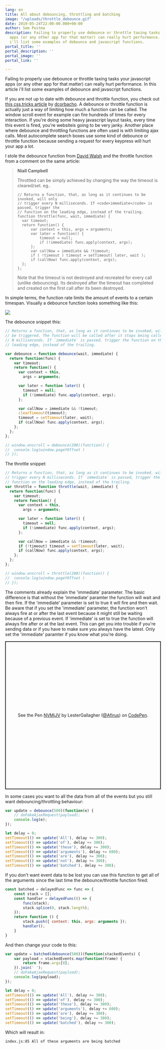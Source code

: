 ```yaml
---
lang: en
title: All about debouncing, throttling and batching
image: "/uploads/throttle_debounce.gif"
date: 2019-05-24T22:00:00.000+00:00
author: Sem Postma
description: Failing to properly use debounce or throttle taxing tasks your javascript
  apps (or any other app for that matter) can really hurt performance. In this article
  i'll list some examples of debounce and javascript functions.
portal_title: ''
portal_description: ''
portal_image: ''
portal_link: ''

---
```

Failing to properly use debounce or throttle taxing tasks your javascript apps (or any other app for that matter) can really hurt performance. In this article i'll list some examples of debounce and javascript functions.

If you are not up to date with debounce and throttle function, you check out[ this css.tricks article](https://css-tricks.com/debouncing-throttling-explained-examples/) by [dcorbacho](https://css-tricks.com/author/dcorbacho/ "https://css-tricks.com/author/dcorbacho/"). A debounce or throttle function is actually just a way of limiting how much a function can be called. The window scroll event for example can fire hundreds of times for every interaction. If you're doing some heavy javascript layout tasks, every time this event is fired, you're websiteis going to be very janky. Another place where debounce and throttling functions are often used is with limiting ajax calls. Most autocomplete search boxes use some kind of debounce or throttle function because sending a request for every keypress will hurt your app a lot.

I stole the debounce  function from [David Walsh](https://davidwalsh.name/) and the throttle function from a comment on the same article:

> **Niall Campbell**
>
> Throttled can be simply achieved by changing the way the timeout is cleared/set. eg..
>
>     // Returns a function, that, as long as it continues to be invoked, will only
>     // trigger every N milliseconds. If <code>immediate</code> is passed, trigger the 
>     // function on the leading edge, instead of the trailing.
>     function throttle(func, wait, immediate) {
>     	var timeout;
>     	return function() {
>     		var context = this, args = arguments;
>     		var later = function() {
>     			timeout = null;
>     			if (!immediate) func.apply(context, args);
>     		};
>     		var callNow = immediate && !timeout;
>     		if ( !timeout ) timeout = setTimeout( later, wait );
>     		if (callNow) func.apply(context, args);
>     	};
>     };
>
> Note that the timeout is not destroyed and recreated for every call (unlike debouncing). Its destroyed after the timeout has completed and created on the first call after its been destroyed.

In simple terms, the function rate limits the amount of events to a certain timespan. Visually a debounce function looks something like this:

![](/uploads/debounce.gif)

The debounce snippet this:

```javascript
// Returns a function, that, as long as it continues to be invoked, will not
// be triggered. The function will be called after it stops being called for
// N milliseconds. If `immediate` is passed, trigger the function on the
// leading edge, instead of the trailing.

var debounce = function debounce(wait, immediate) {
  return function(func) {
    var timeout;
    return function() {
      var context = this,
        args = arguments;

      var later = function later() {
        timeout = null;
        if (!immediate) func.apply(context, args);
      };

      var callNow = immediate && !timeout;
      clearTimeout(timeout);
      timeout = setTimeout(later, wait);
      if (callNow) func.apply(context, args);
    };
  };
};

// window.onscroll = debounce(200)(function() { 
// 	console.log(window.pageYOffset ) 
// });

```

The throttle snippet: 

```javascript
// Returns a function, that, as long as it continues to be invoked, will only
// trigger every N milliseconds. If `immediate` is passed, trigger the
// function on the leading edge, instead of the trailing.
var throttle = function throttle(wait, immediate) {
  return function(func) {
    var timeout;
    return function() {
      var context = this,
        args = arguments;

      var later = function later() {
        timeout = null;
        if (!immediate) func.apply(context, args);
      };

      var callNow = immediate && !timeout;
      if (!timeout) timeout = setTimeout(later, wait);
      if (callNow) func.apply(context, args);
    };
  };
};

// window.onscroll = throttle(200)(function() { 
// 	console.log(window.pageYOffset ) 
// });

```

The comments already explain the 'immediate' parameter. The basic difference is that without the 'immediate' paramter the function will wait and then fire. If the 'immediate' parameter is set to true it will fire and then wait. Be aware that if you set the 'immediate' parameter, the function won't always fire at or after the last event because it might still be waiting because of a previous event. If 'immediate' is set to true the function will always fire after or at the last event. This can get you into trouble if you're sending data or if you have to make sure you always have the latest. Only set the 'immediate' paramter if you know what you're doing.

<p class="codepen" data-height="478" data-theme-id="35834" data-default-tab="js,result" data-user="Afirus" data-slug-hash="NVMjJV" style="height: 478px; box-sizing: border-box; display: flex; align-items: center; justify-content: center; border: 2px solid; margin: 1em 0; padding: 1em;" data-pen-title="NVMjJV">
  <span>See the Pen <a href="https://codepen.io/Afirus/pen/NVMjJV/">
  NVMjJV</a> by LesterGallagher (<a href="https://codepen.io/Afirus">@Afirus</a>)
  on <a href="https://codepen.io">CodePen</a>.</span>
</p>
<script async src="https://static.codepen.io/assets/embed/ei.js"></script>

In some cases you want to all the data from all of the events but you still want debouncing/throttling behaviour:

```javascript
var update = debounce(500)(function(e) {
    // doFakeAjaxRequest(payload);
	console.log(e);
});

let delay = 0;
setTimeout(() => update('All'), delay += 300);
setTimeout(() => update('of'), delay += 300);
setTimeout(() => update('these'), delay += 300);
setTimeout(() => update('arguments'), delay += 600);
setTimeout(() => update('are'), delay += 300);
setTimeout(() => update('not'), delay += 300);
setTimeout(() => update('batched'), delay += 300);
```

If you don't want event data to be lost you can use this function to get all of the arguments since the last time the debounce/throttle function fired:

```javascript
const batched = delayedFunc => func => {
    const stack = [];
    const handler = delayedFunc(() => {
        func(stack);
        stack.splice(0, stack.length);
    });
    return function () {
        stack.push({ context: this, args: arguments });
        handler();
    }
}
```

And then change your code to this:

```javascript
var update = batched(debounce(500))(function(stackedEvents) {
	var payload = stackedEvents.map(function(frame) {
		return frame.args[0];
	}).join(' ');
    // doFakeAjaxRequest(payload);
    console.log(payload);
});

let delay = 0;
setTimeout(() => update('All'), delay += 300);
setTimeout(() => update('of'), delay += 300);
setTimeout(() => update('these'), delay += 300);
setTimeout(() => update('arguments'), delay += 600);
setTimeout(() => update('are'), delay += 300);
setTimeout(() => update('being'), delay += 300);
setTimeout(() => update('batched'), delay += 300);
```

Which will result in:

```
index.js:85 All of these arguments are being batched
```


